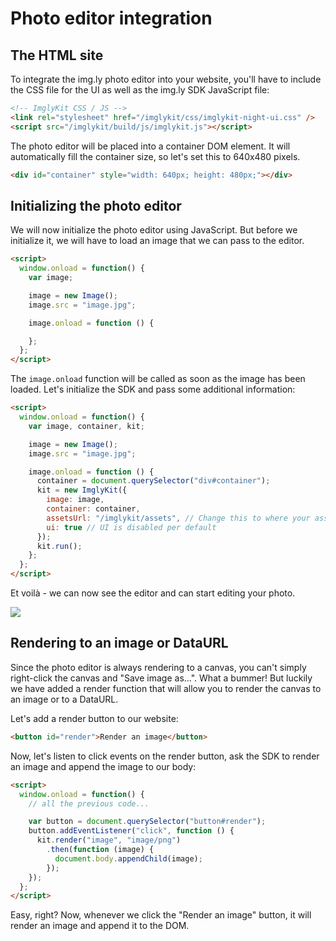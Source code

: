# Photo editor integration

## The HTML site

To integrate the img.ly photo editor into your website, you'll have to include
the CSS file for the UI as well as the img.ly SDK JavaScript file:

```html
<!-- ImglyKit CSS / JS -->
<link rel="stylesheet" href="/imglykit/css/imglykit-night-ui.css" />
<script src="/imglykit/build/js/imglykit.js"></script>
```

The photo editor will be placed into a container DOM element. It will
automatically fill the container size, so let's set this to 640x480 pixels.

```html
<div id="container" style="width: 640px; height: 480px;"></div>
```

## Initializing the photo editor

We will now initialize the photo editor using JavaScript. But before we
initialize it, we will have to load an image that we can pass to the editor.

```html
<script>
  window.onload = function() {
    var image;

    image = new Image();
    image.src = "image.jpg";

    image.onload = function () {

    };
  };
</script>
```

The `image.onload` function will be called as soon as the image has been
loaded. Let's initialize the SDK and pass some additional information:

```html
<script>
  window.onload = function() {
    var image, container, kit;

    image = new Image();
    image.src = "image.jpg";

    image.onload = function () {
      container = document.querySelector("div#container");
      kit = new ImglyKit({
        image: image,
        container: container,
        assetsUrl: "/imglykit/assets", // Change this to where your assets are
        ui: true // UI is disabled per default
      });
      kit.run();
    };
  };
</script>
```

Et voilà - we can now see the editor and can start editing your photo.

![](http://fs1.directupload.net/images/150305/yo2vpug4.png)

## Rendering to an image or DataURL

Since the photo editor is always rendering to a canvas, you can't simply
right-click the canvas and "Save image as...". What a bummer!
But luckily we have added a render function that will allow you to render
the canvas to an image or to a DataURL.

Let's add a render button to our website:

```html
<button id="render">Render an image</button>
```

Now, let's listen to click events on the render button, ask the SDK to render
an image and append the image to our body:

```html
<script>
  window.onload = function() {
    // all the previous code...

    var button = document.querySelector("button#render");
    button.addEventListener("click", function () {
      kit.render("image", "image/png")
        .then(function (image) {
          document.body.appendChild(image);
        });
    });
  };
</script>
```

Easy, right? Now, whenever we click the "Render an image" button, it will
render an image and append it to the DOM.
